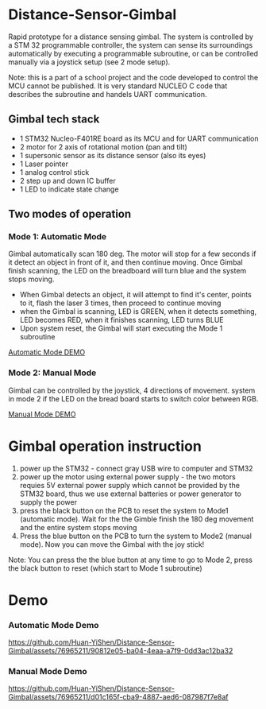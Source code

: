# Distance-Sensor-Gimbal
Rapid prototype for a distance sensing gimbal. The system is controlled by a STM 32 programmable controller, the system can sense its surroundings automatically by executing a programmable subroutine, or can be controlled manually via a joystick setup (see 2 mode setup).

Note: this is a part of a school project and the code developed to control the MCU cannot be published. It is very standard NUCLEO C code that describes the subroutine and handels UART communication.

## Gimbal tech stack
- 1 STM32 Nucleo-F401RE board as its MCU and for UART communication
- 2 motor for 2 axis of rotational motion (pan and tilt)
- 1 supersonic sensor as its distance sensor (also its eyes)
- 1 Laser pointer
- 1 analog control stick 
- 2 step up and down IC buffer
- 1 LED to indicate state change

## Two modes of operation
### Mode 1: Automatic Mode

Gimbal automatically scan 180 deg. The motor will stop for a few seconds if it detect an object in front of it, and then continue moving. Once Gimbal finish scanning, the LED on the breadboard will turn blue and the system stops moving.
- When Gimbal detects an object, it will attempt to find it's center, points to it, flash the laser 3 times, then proceed to continue moving
- when the Gimbal is scanning, LED is GREEN, when it detects something, LED becomes RED, when it finishes scanning, LED turns BLUE
- Upon system reset, the Gimbal will start executing the Mode 1 subroutine

[Automatic Mode DEMO](#automatic-mode-demo)
 
### Mode 2: Manual Mode

Gimbal can be controlled by the joystick, 4 directions of movement. system in mode 2 if the LED on the bread board starts to switch color between RGB.

[Manual Mode DEMO](#manual-mode-demo)


# Gimbal operation instruction
1. power up the STM32 - connect gray USB wire to computer and STM32 
2. power up the motor using external power supply - the two motors requies 5V external power supply which cannot be provided by the STM32 board, thus we use external batteries or power generator to supply the power
3. press the black button on the PCB to reset the system to Mode1 (automatic mode). Wait for the the Gimble finish the 180 deg movement and the entire system stops moving
4. Press the blue button on the PCB to turn the system to Mode2 (manual mode). Now you can move the Gimbal with the joy stick!

Note: You can press the the blue button at any time to go to Mode 2, press the black button to reset (which start to Mode 1 subroutine) 

# Demo

### Automatic Mode Demo

 https://github.com/Huan-YiShen/Distance-Sensor-Gimbal/assets/76965211/90812e05-ba04-4eaa-a7f9-0dd3ac12ba32

### Manual Mode Demo

https://github.com/Huan-YiShen/Distance-Sensor-Gimbal/assets/76965211/d01c165f-cba9-4887-aed6-087987f7e8af
